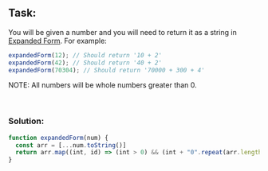## Task:
You will be given a number and you will need to return it as a string in [Expanded Form](https://www.mathsisfun.com/definitions/expanded-notation.html). For example:
```javascript
expandedForm(12); // Should return '10 + 2'
expandedForm(42); // Should return '40 + 2'
expandedForm(70304); // Should return '70000 + 300 + 4'
```
NOTE: All numbers will be whole numbers greater than 0.

<br />

### Solution:
```javascript
function expandedForm(num) {
  const arr = [...num.toString()]
  return arr.map((int, id) => (int > 0) && (int + "0".repeat(arr.length-1-id))).filter(i => i).join(" + ")
}
```